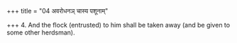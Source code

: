 +++
title = "04 अवरोधनञ् चास्य पशूनाम्"

+++
4. And the flock (entrusted) to him shall be taken away (and be given to some other herdsman).
